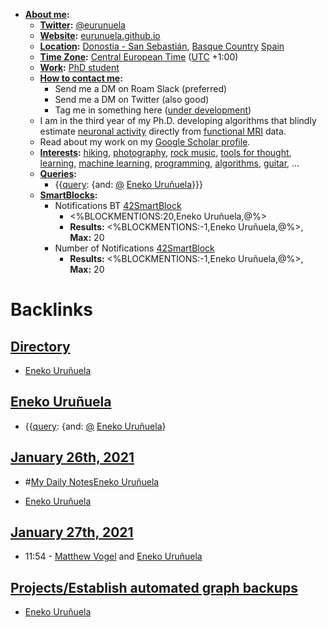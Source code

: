 - **[About me](<About me.md>):**
    - **[Twitter](<Twitter.md>):** [@eurunuela](https://twitter.com/eurunuela)
    - **[Website](<Website.md>):** [eurunuela.github.io](https://eurunuela.github.io)
    - **[Location](<Location.md>):** [Donostia - San Sebastián](<Donostia - San Sebastián.md>), [Basque Country](<Basque Country.md>) [Spain](<Spain.md>)
    - **[Time Zone](<Time Zone.md>):** [Central European Time](<Central European Time.md>) ([UTC](<UTC.md>) +1:00)
    - **[Work](<Work.md>):** [PhD student](<PhD student.md>)
    - **[How to contact me](<How to contact me.md>):** 
        - Send me a DM on Roam Slack (preferred)
        - Send me a DM on Twitter (also good)
        - Tag me in something here ([under development]([Chat](<Chat.md>)))
    - I am in the third year of my Ph.D. developing algorithms that blindly estimate [neuronal activity](<neuronal activity.md>) directly from [functional MRI](<functional MRI.md>) data.
    - Read about my work on my [Google Scholar profile](https://scholar.google.com/citations?user=KLIjERgAAAAJ&hl=en).
    - **[Interests](<Interests.md>):** [hiking](<hiking.md>), [photography](<photography.md>), [rock music](<rock music.md>), [tools for thought](<tools for thought.md>), [learning](<learning.md>), [machine learning](<machine learning.md>), [programming](<programming.md>), [algorithms](<algorithms.md>), [guitar](<guitar.md>), ...
    - **[Queries](<Queries.md>):**
        - {{[query](<query.md>): {and: [@](<@.md>) [Eneko Uruñuela](<Eneko Uruñuela.md>)}}}
    - **[SmartBlocks](<SmartBlocks.md>):**
        - Notifications BT [42SmartBlock](<42SmartBlock.md>)
            - <%BLOCKMENTIONS:20,Eneko Uruñuela,@%>
            - **Results:** <%BLOCKMENTIONS:-1,Eneko Uruñuela,@%>, **Max:** 20
        - Number of Notifications [42SmartBlock](<42SmartBlock.md>)
            - **Results:** <%BLOCKMENTIONS:-1,Eneko Uruñuela,@%>, **Max:** 20

# Backlinks
## [Directory](<Directory.md>)
- [Eneko Uruñuela](<Eneko Uruñuela.md>)

## [Eneko Uruñuela](<Eneko Uruñuela.md>)
- {{[query](<query.md>): {and: [@](<@.md>) [Eneko Uruñuela](<Eneko Uruñuela.md>)}

## [January 26th, 2021](<January 26th, 2021.md>)
- #[My Daily Notes](<My Daily Notes.md>)[Eneko Uruñuela](<Eneko Uruñuela.md>)

- [Eneko Uruñuela](<Eneko Uruñuela.md>)

## [January 27th, 2021](<January 27th, 2021.md>)
- 11:54 - [Matthew Vogel](<Matthew Vogel.md>) and [Eneko Uruñuela](<Eneko Uruñuela.md>)

## [Projects/Establish automated graph backups](<Projects/Establish automated graph backups.md>)
- [Eneko Uruñuela](<Eneko Uruñuela.md>)

